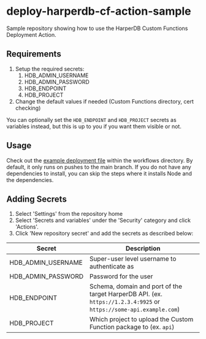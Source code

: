# deploy-harperdb-cf-action-sample
Sample repository showing how to use the HarperDB Custom Functions Deployment Action.

## Requirements
1. Setup the required secrets:
    1. HDB_ADMIN_USERNAME
    2. HDB_ADMIN_PASSWORD
    3. HDB_ENDPOINT
    4. HDB_PROJECT
2. Change the default values if needed (Custom Functions directory, cert checking)

You can optionally set the `HDB_ENDPOINT` and `HDB_PROJECT` secrets as variables instead, but this is up to you if you want them visible or not.
## Usage
Check out the [example deployment file](https://github.com/makvoid/deploy-harperdb-cf-action-sample/blob/main/.github/workflows/deployment.yml) within the workflows directory. By default, it only runs on pushes to the main branch. If you do not have any dependencies to install, you can skip the steps where it installs Node and the dependencies.

## Adding Secrets
1. Select 'Settings' from the repository home
2. Select 'Secrets and variables' under the 'Security' category and click 'Actions'.
3. Click 'New repository secret' and add the secrets as described below:

| Secret | Description |
| --- | --- |
| HDB_ADMIN_USERNAME | Super-user level username to authenticate as |
| HDB_ADMIN_PASSWORD | Password for the user |
| HDB_ENDPOINT | Schema, domain and port of the target HarperDB API. (ex. `https://1.2.3.4:9925` or `https://some-api.example.com`) |
| HDB_PROJECT | Which project to upload the Custom Function package to (ex. `api`) |